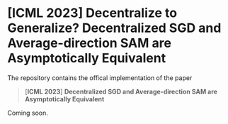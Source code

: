 # [ICML 2023] Decentralize to Generalize? Decentralized SGD and Average-direction SAM are Asymptotically Equivalent

The repository contains the offical implementation of the paper

> [**ICML 2023**] **Decentralized SGD and Average-direction SAM are Asymptotically Equivalent**

Coming soon.
